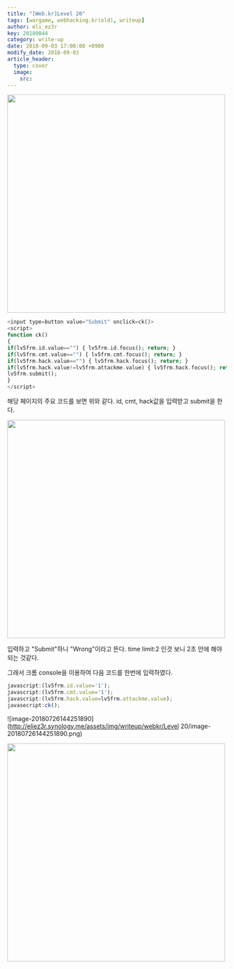 ```yaml
---
title: "[Web.kr]Level 20"
tags: [wargame, webhacking.kr(old), writeup]
author: eli_ez3r
key: 20180044
category: write-up
date: 2018-09-03 17:00:00 +0900
modify_date: 2018-09-03
article_header:
  type: cover
  image:
    src: 
---
```


<img src="http://eliez3r.synology.me/assets/img/writeup/webkr/Level 20/image-20180726143450823.png" width="500px">

```php
<input type=button value="Submit" onclick=ck()>
<script>
function ck()
{
if(lv5frm.id.value=="") { lv5frm.id.focus(); return; }
if(lv5frm.cmt.value=="") { lv5frm.cmt.focus(); return; }
if(lv5frm.hack.value=="") { lv5frm.hack.focus(); return; }
if(lv5frm.hack.value!=lv5frm.attackme.value) { lv5frm.hack.focus(); return; }
lv5frm.submit();
}
</script>
```

해당 페이지의 주요 코드를 보면 위와 같다. id, cmt, hack값을 입력받고 submit을 한다.



<img src="http://eliez3r.synology.me/assets/img/writeup/webkr/Level 20/image-20180726143708550.png" width="500px">

 입력하고 "Submit"하니 "Wrong"이라고 뜬다. time limit:2 인것 보니 2초 안에 해야 되는 것같다.

그래서 크롬 console을 이용하여 다음 코드를 한번에 입력하였다.

```js
javascript:(lv5frm.id.value='1'); 
javascript:(lv5frm.cmt.value='1');
javascript:(lv5frm.hack.value=lv5frm.attackme.value);
javasecript:ck();
```

![image-20180726144251890](http://eliez3r.synology.me/assets/img/writeup/webkr/Level 20/image-20180726144251890.png)

<img src="http://eliez3r.synology.me/assets/img/writeup/webkr/Level 20/image-20180726144230888.png" width="500px">

